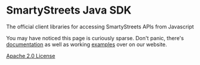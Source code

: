 # SmartyStreets Java SDK

The official client libraries for accessing SmartyStreets APIs from Javascript

You may have noticed this page is curiously sparse. Don't panic, there's [documentation](https://smartystreets.com/docs/sdk/javascript) as well as working [examples](examples) over on our website.

[Apache 2.0 License](LICENSE)
